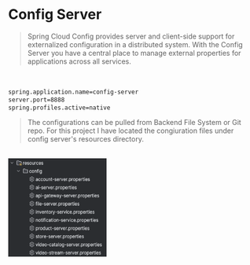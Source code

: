 # Config Server

> Spring Cloud Config provides server and client-side support for externalized configuration in a distributed system.
> With
> the Config Server you have a central place to manage external properties for applications across all services.

<br/>

```properties
spring.application.name=config-server
server.port=8888
spring.profiles.active=native
```

> The configurations can be pulled from Backend File System or Git repo. For this project I have located the
> congiuration
> files under config server's resources directory.

<br/>

<img src="./readme/image/config-file-list.png" width="200" height="200"/>
